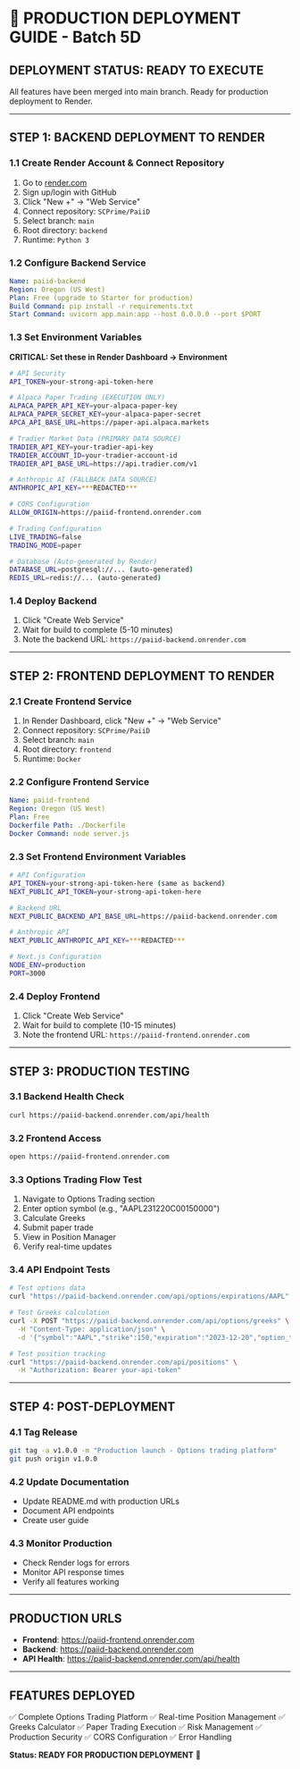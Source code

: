 # 🚀 **PRODUCTION DEPLOYMENT GUIDE - Batch 5D**

## **DEPLOYMENT STATUS: READY TO EXECUTE**

All features have been merged into main branch. Ready for production deployment to Render.

---

## **STEP 1: BACKEND DEPLOYMENT TO RENDER**

### **1.1 Create Render Account & Connect Repository**
1. Go to [render.com](https://render.com)
2. Sign up/login with GitHub
3. Click "New +" → "Web Service"
4. Connect repository: `SCPrime/PaiiD`
5. Select branch: `main`
6. Root directory: `backend`
7. Runtime: `Python 3`

### **1.2 Configure Backend Service**
```yaml
Name: paiid-backend
Region: Oregon (US West)
Plan: Free (upgrade to Starter for production)
Build Command: pip install -r requirements.txt
Start Command: uvicorn app.main:app --host 0.0.0.0 --port $PORT
```

### **1.3 Set Environment Variables**
**CRITICAL: Set these in Render Dashboard → Environment**

```bash
# API Security
API_TOKEN=your-strong-api-token-here

# Alpaca Paper Trading (EXECUTION ONLY)
ALPACA_PAPER_API_KEY=your-alpaca-paper-key
ALPACA_PAPER_SECRET_KEY=your-alpaca-paper-secret
APCA_API_BASE_URL=https://paper-api.alpaca.markets

# Tradier Market Data (PRIMARY DATA SOURCE)
TRADIER_API_KEY=your-tradier-api-key
TRADIER_ACCOUNT_ID=your-tradier-account-id
TRADIER_API_BASE_URL=https://api.tradier.com/v1

# Anthropic AI (FALLBACK DATA SOURCE)
ANTHROPIC_API_KEY=***REDACTED***

# CORS Configuration
ALLOW_ORIGIN=https://paiid-frontend.onrender.com

# Trading Configuration
LIVE_TRADING=false
TRADING_MODE=paper

# Database (Auto-generated by Render)
DATABASE_URL=postgresql://... (auto-generated)
REDIS_URL=redis://... (auto-generated)
```

### **1.4 Deploy Backend**
1. Click "Create Web Service"
2. Wait for build to complete (5-10 minutes)
3. Note the backend URL: `https://paiid-backend.onrender.com`

---

## **STEP 2: FRONTEND DEPLOYMENT TO RENDER**

### **2.1 Create Frontend Service**
1. In Render Dashboard, click "New +" → "Web Service"
2. Connect repository: `SCPrime/PaiiD`
3. Select branch: `main`
4. Root directory: `frontend`
5. Runtime: `Docker`

### **2.2 Configure Frontend Service**
```yaml
Name: paiid-frontend
Region: Oregon (US West)
Plan: Free
Dockerfile Path: ./Dockerfile
Docker Command: node server.js
```

### **2.3 Set Frontend Environment Variables**
```bash
# API Configuration
API_TOKEN=your-strong-api-token-here (same as backend)
NEXT_PUBLIC_API_TOKEN=your-strong-api-token-here

# Backend URL
NEXT_PUBLIC_BACKEND_API_BASE_URL=https://paiid-backend.onrender.com

# Anthropic API
NEXT_PUBLIC_ANTHROPIC_API_KEY=***REDACTED***

# Next.js Configuration
NODE_ENV=production
PORT=3000
```

### **2.4 Deploy Frontend**
1. Click "Create Web Service"
2. Wait for build to complete (10-15 minutes)
3. Note the frontend URL: `https://paiid-frontend.onrender.com`

---

## **STEP 3: PRODUCTION TESTING**

### **3.1 Backend Health Check**
```bash
curl https://paiid-backend.onrender.com/api/health
```

### **3.2 Frontend Access**
```bash
open https://paiid-frontend.onrender.com
```

### **3.3 Options Trading Flow Test**
1. Navigate to Options Trading section
2. Enter option symbol (e.g., "AAPL231220C00150000")
3. Calculate Greeks
4. Submit paper trade
5. View in Position Manager
6. Verify real-time updates

### **3.4 API Endpoint Tests**
```bash
# Test options data
curl "https://paiid-backend.onrender.com/api/options/expirations/AAPL"

# Test Greeks calculation
curl -X POST "https://paiid-backend.onrender.com/api/options/greeks" \
  -H "Content-Type: application/json" \
  -d '{"symbol":"AAPL","strike":150,"expiration":"2023-12-20","option_type":"call","underlying_price":155}'

# Test position tracking
curl "https://paiid-backend.onrender.com/api/positions" \
  -H "Authorization: Bearer your-api-token"
```

---

## **STEP 4: POST-DEPLOYMENT**

### **4.1 Tag Release**
```bash
git tag -a v1.0.0 -m "Production launch - Options trading platform"
git push origin v1.0.0
```

### **4.2 Update Documentation**
- Update README.md with production URLs
- Document API endpoints
- Create user guide

### **4.3 Monitor Production**
- Check Render logs for errors
- Monitor API response times
- Verify all features working

---

## **PRODUCTION URLS**
- **Frontend**: https://paiid-frontend.onrender.com
- **Backend**: https://paiid-backend.onrender.com
- **API Health**: https://paiid-backend.onrender.com/api/health

---

## **FEATURES DEPLOYED**
✅ Complete Options Trading Platform
✅ Real-time Position Management
✅ Greeks Calculator
✅ Paper Trading Execution
✅ Risk Management
✅ Production Security
✅ CORS Configuration
✅ Error Handling

**Status: READY FOR PRODUCTION DEPLOYMENT** 🚀
